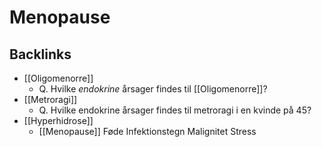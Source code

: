 # Menopause
## Backlinks
* [[Oligomenorre]]
	* Q. Hvilke *endokrine* årsager findes til [[Oligomenorre]]?
* [[Metroragi]]
	* Q. Hvilke endokrine årsager findes til metroragi i en kvinde på 45?
* [[Hyperhidrose]]
	* [[Menopause]]
Føde
Infektionstegn
Malignitet
Stress

<!-- #anki/tag/med/Gynecology #anki/deck/Medicine -->

<!-- {BearID:1FBE39C9-722E-48F4-8EE1-6F9D1563086F-97624-0000B004CCBB2F15} -->
